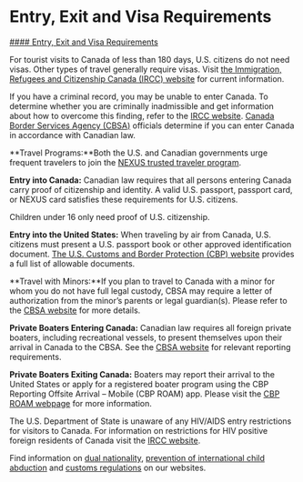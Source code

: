 # Entry, Exit and Visa Requirements

[#### Entry, Exit and Visa Requirements](javascript:void(0); "Entry, Exit and Visa Requirements")

For tourist visits to Canada of less than 180 days, U.S. citizens do not need visas. Other types of travel generally require visas. Visit [the Immigration, Refugees and Citizenship Canada (IRCC) website](https://www.canada.ca/en/services/immigration-citizenship.html) for current information.

If you have a criminal record, you may be unable to enter Canada. To determine whether you are criminally inadmissible and get information about how to overcome this finding, refer to the [IRCC website](https://www.canada.ca/en/immigration-refugees-citizenship/services/immigrate-canada/inadmissibility/overcome-criminal-convictions.html). [Canada Border Services Agency (CBSA)](https://www.cbsa-asfc.gc.ca/menu-eng.html) officials determine if you can enter Canada in accordance with Canadian law.

**Travel Programs:**Both the U.S. and Canadian governments urge frequent travelers to join the [NEXUS trusted traveler program](https://www.cbp.gov/travel/trusted-traveler-programs/nexus).

**Entry into Canada:** Canadian law requires that all persons entering Canada carry proof of citizenship and identity. A valid U.S. passport, passport card, or NEXUS card satisfies these requirements for U.S. citizens.

Children under 16 only need proof of U.S. citizenship.

**Entry into the United States:** When traveling by air from Canada, U.S. citizens must present a U.S. passport book or other approved identification document. [The U.S. Customs and Border Protection (CBP) website](https://www.cbp.gov/travel/us-citizens/western-hemisphere-travel-initiative) provides a full list of allowable documents.

**Travel with Minors:**If you plan to travel to Canada with a minor for whom you do not have full legal custody, CBSA may require a letter of authorization from the minor’s parents or legal guardian(s). Please refer to the [CBSA website](https://www.canada.ca/en/immigration-refugees-citizenship/services/visit-canada/minor-children-travelling-canada.html) for more details.

**Private Boaters Entering Canada:** Canadian law requires all foreign private boaters, including recreational vessels, to present themselves upon their arrival in Canada to the CBSA. See the [CBSA website](https://www.cbsa-asfc.gc.ca/travel-voyage/pb-pp-eng.html) for relevant reporting requirements.

**Private Boaters Exiting Canada:** Boaters may report their arrival to the United States or apply for a registered boater program using the CBP Reporting Offsite Arrival – Mobile (CBP ROAM) app. Please visit the [CBP ROAM webpage](https://www.cbp.gov/travel/pleasure-boats-private-flyers/pleasure-boat-overview/roam) for more information.

The U.S. Department of State is unaware of any HIV/AIDS entry restrictions for visitors to Canada. For information on restrictions for HIV positive foreign residents of Canada visit the [IRCC website](https://www.canada.ca/en/immigration-refugees-citizenship/corporate/publications-manuals/operational-bulletins-manuals/standard-requirements/medical-requirements/surveillance-notifications/procedure-hiv-positive-cases.html).

Find information on [dual nationality](https://travel.state.gov/content/travel/en/international-travel/before-you-go/travelers-with-special-considerations/Dual-Nationality-Travelers.html "http://travel.state.gov/travel/cis_pa_tw/cis/cis_1753.html"), [prevention of international child abduction](https://travel.state.gov/content/travel/en/International-Parental-Child-Abduction/prevention.html "http://travel.state.gov/abduction/prevention/prevention_560.html") and [customs regulations](https://travel.state.gov/content/travel/en/international-travel/before-you-go/customs-and-import.html) on our websites.